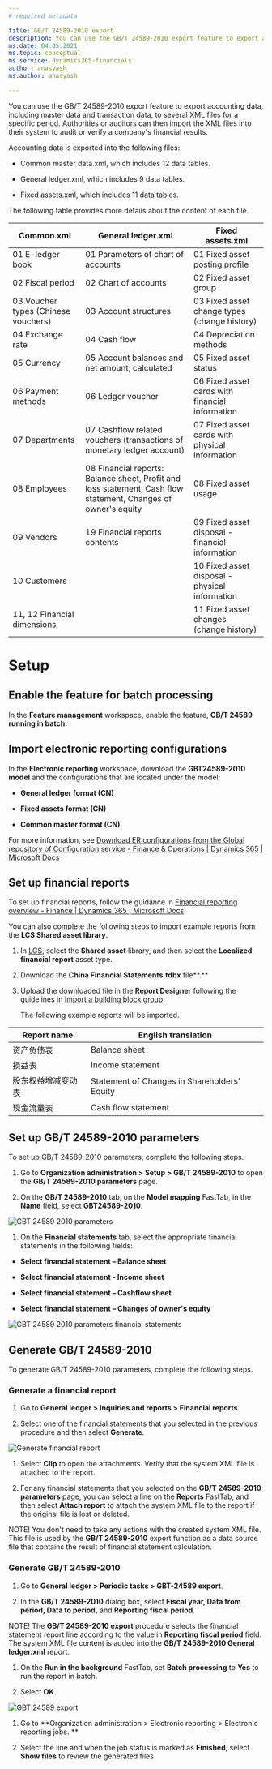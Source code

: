 ```yaml
---
# required metadata

title: GB/T 24589-2010 export
description: You can use the GB/T 24589-2010 export feature to export accounting data, including master data and transaction data, to several XML files for a specific period
ms.date: 04.05.2021
ms.topic: conceptual
ms.service: dynamics365-financials
author: anasyash
ms.author: anasyash

---
```


You can use the GB/T 24589-2010 export feature to export accounting
data, including master data and transaction data, to several XML files
for a specific period. Authorities or auditors can then import the XML
files into their system to audit or verify a company's financial
results.

Accounting data is exported into the following files:

-   Common master data.xml, which includes 12 data tables.

-   General ledger.xml, which includes 9 data tables.

-   Fixed assets.xml, which includes 11 data tables.

The following table provides more details about the content of each
file.

| **Common.xml** | **General ledger.xml** | **Fixed assets.xml** |
|-------------------------|-------------------------|-------------------------|
| 01 E-ledger book | 01 Parameters of chart of accounts | 01 Fixed asset posting profile |
| 02 Fiscal period | 02 Chart of accounts | 02 Fixed asset group |
| 03 Voucher types (Chinese vouchers) | 03 Account structures | 03 Fixed asset change types (change history) |
| 04 Exchange rate | 04 Cash flow | 04 Depreciation methods |
| 05 Currency | 05 Account balances and net amount; calculated | 05 Fixed asset status |
| 06 Payment methods | 06 Ledger voucher | 06 Fixed asset cards with financial information |
| 07 Departments | 07 Cashflow related vouchers (transactions of monetary ledger account) | 07 Fixed asset cards with physical information |
| 08 Employees | 08 Financial reports: Balance sheet, Profit and loss statement, Cash flow statement, Changes of owner's equity | 08 Fixed asset usage |
| 09 Vendors | 19 Financial reports contents | 09 Fixed asset disposal - financial information |
| 10 Customers |  | 10 Fixed asset disposal - physical information |
| 11, 12 Financial dimensions |  | 11 Fixed asset changes (change history) |


# Setup

## Enable the feature for batch processing

In the **Feature management** workspace, enable the feature, **GB/T
24589 running in batch.**

## Import electronic reporting configurations

In the **Electronic reporting** workspace, download the **GBT24589-2010
model** and the configurations that are located under the model:

- **General ledger format (CN)**

- **Fixed assets format (CN)**

- **Common master format (CN)**

For more information, see [Download ER configurations from the Global
repository of Configuration service - Finance & Operations | Dynamics
365 | Microsoft
Docs](https://docs.microsoft.com/en-us/dynamics365/fin-ops-core/dev-itpro/analytics/er-download-configurations-global-repo?toc=/dynamics365/finance/toc.json)

## Set up financial reports

To set up financial reports, follow the guidance in [Financial reporting
overview - Finance | Dynamics 365 | Microsoft
Docs](https://docs.microsoft.com/en-us/dynamics365/finance/general-ledger/financial-reporting-getting-started).

You can also complete the following steps to import example reports from
the **LCS Shared asset library**.

1.  In [LCS](https://lcs.dynamics.com/v2), select the **Shared asset**
    library, and then select the **Localized financial report** asset
    type.

2.  Download the **China Financial Statements.tdbx** file**.**

3.  Upload the downloaded file in the **Report Designer** following the
    guidelines in [Import a building block
    group](https://docs.microsoft.com/en-us/dynamics365/fin-ops-core/dev-itpro/analytics/financial-report-components#import-a-building-block-group).

    The following example reports will be imported.

| **Report name** | **English translation** |
|-------------------------|-------------------------|
| 资产负债表 | Balance sheet |
| 损益表 | Income statement |
| 股东权益增减变动表 | Statement of Changes in Shareholders' Equity |
| 现金流量表 | Cash flow statement |


## Set up GB/T 24589-2010 parameters

To set up GB/T 24589-2010 parameters, complete the following steps.

1.  Go to **Organization administration &gt; Setup &gt; GB/T
    24589-2010** to open the **GB/T 24589-2010 parameters** page.

2.  On the **GB/T 24589-2010** tab, on the **Model mapping** FastTab, in
    the **Name** field, select **GBT24589-2010**.

![GBT 24589 2010 parameters ](media/image1.png)

1.  On the **Financial statements** tab, select the appropriate
    financial statements in the following fields:

- **Select financial statement – Balance sheet**

- **Select financial statement - Income sheet**

- **Select financial statement – Cashflow sheet**

- **Select financial statement – Changes of owner's equity**

![GBT 24589 2010 parameters   financial statements](media/image2.png)

## Generate GB/T 24589-2010

To generate GB/T 24589-2010 parameters, complete the following steps.

### Generate a financial report

1.  Go to **General ledger &gt; Inquiries and reports &gt; Financial
    reports**.

2.  Select one of the financial statements that you selected in the
    previous procedure and then select **Generate**.

![Generate financial report](media/image3.png)

1.  Select **Clip** to open the attachments. Verify that the system XML
    file is attached to the report.

2.  For any financial statements that you selected on the **GB/T
    24589-2010 parameters** page, you can select a line on the
 **Reports** FastTab, and then select **Attach report** to attach the
    system XML file to the report if the original file is lost or
    deleted.

NOTE! You don't need to take any actions with the created system XML
file. This file is used by the **GB/T 24589-2010** export function as
a data source file that contains the result of financial statement
calculation.

### Generate GB/T 24589-2010

1.  Go to **General ledger &gt; Periodic tasks &gt; GBT-24589 export**.

2.  In the **GB/T 24589-2010** dialog box, select **Fiscal year, Data
    from period, Data to period,** and **Reporting fiscal period**.

NOTE! The **GB/T 24589-2010 export** procedure selects the financial
statement report line according to the value in **Reporting fiscal
period** field. The system XML file content is added into the **GB/T
24589-2010 General ledger.xml** report.

1.  On the **Run in the background** FastTab, set **Batch processing**
    to **Yes** to run the report in batch.

2.  Select **OK**.

![GBT 24589 export](media/image4.png)

1.  Go to **Organization administration &gt; Electronic reporting &gt;
    Electronic reporting jobs. **

2.  Select the line and when the job status is marked as **Finished**,
    select **Show files** to review the generated files.



